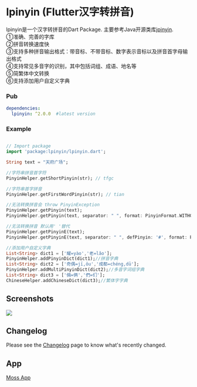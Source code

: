 # lpinyin (Flutter汉字转拼音)

lpinyin是一个汉字转拼音的Dart Package. 主要参考Java开源类库[jpinyin](https://github.com/SilenceDut/jpinyin).  
①准确、完善的字库  
②拼音转换速度快  
③支持多种拼音输出格式：带音标、不带音标、数字表示音标以及拼音首字母输出格式  
④支持常见多音字的识别，其中包括词组、成语、地名等  
⑤简繁体中文转换  
⑥支持添加用户自定义字典

### Pub

```yaml
dependencies:
  lpinyin: ^2.0.0  #latest version
```

### Example

``` dart

// Import package
import 'package:lpinyin/lpinyin.dart';

String text = "天府广场";

//字符串拼音首字符
PinyinHelper.getShortPinyin(str); // tfgc

//字符串首字拼音
PinyinHelper.getFirstWordPinyin(str); // tian

//无法转换拼音会 throw PinyinException
PinyinHelper.getPinyin(text);
PinyinHelper.getPinyin(text, separator: " ", format: PinyinFormat.WITHOUT_TONE);//tian fu guang chang

//无法转换拼音 默认用' '替代
PinyinHelper.getPinyinE(text);
PinyinHelper.getPinyinE(text, separator: " ", defPinyin: '#', format: PinyinFormat.WITHOUT_TONE);//tian fu guang chang

//添加用户自定义字典
List<String> dict1 = ['耀=yào','老=lǎo'];
PinyinHelper.addPinyinDict(dict1);//拼音字典
List<String> dict2 = ['奇偶=jī,ǒu','成都=chéng,dū'];
PinyinHelper.addMultiPinyinDict(dict2);//多音字词组字典
List<String> dict3 = ['倆=俩','們=们'];
ChineseHelper.addChineseDict(dict3);//繁体字字典

```

## Screenshots
![](https://s1.ax1x.com/2020/11/05/B2fwQO.gif)

## Changelog
Please see the [Changelog](CHANGELOG.md) page to know what's recently changed.

## App
[Moss App](https://github.com/Sky24n/Moss)